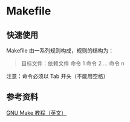 # Makefile


## 快速使用
Makefile 由一系列规则构成，规则的结构为：
> 目标文件：依赖文件
> 	命令 1
> 	命令 2
> 	...
> 	命令 n

注意：命令必须以 Tab 开头（不能用空格）

## 参考资料

[GNU Make 教程（英文）](https://www.gnu.org/software/make/manual/make.html)
